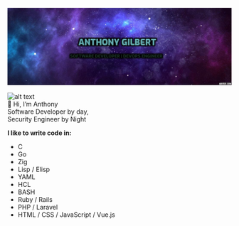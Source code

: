 ![](https://github.com/anthonygilbertt/banner/blob/main/banner-1.jpg)

![alt text](https://media.giphy.com/media/RneIcLEosVuta/giphy.gif "image Title")
 <br>👋 Hi, I’m Anthony <br>
 Software Developer by day,  <br>
 Security Engineer by Night
<!-- - 👀 I’m interested in ... -->
<!-- - 🌱 I’m currently learning ...
- 💞️ I’m looking to collaborate on ...
- 📫 How to reach me ...
 -->
<!---
anthony-gilbert/anthony-gilbert is a ✨ special ✨ repository because its `README.md` (this file) appears on your GitHub profile.
You can click the Preview link to take a look at your changes.
--->


**I like to write code in:**
- C
- Go
- Zig
- Lisp / Elisp
- YAML
- HCL
- BASH
- Ruby / Rails
- PHP / Laravel
- HTML / CSS / JavaScript / Vue.js
